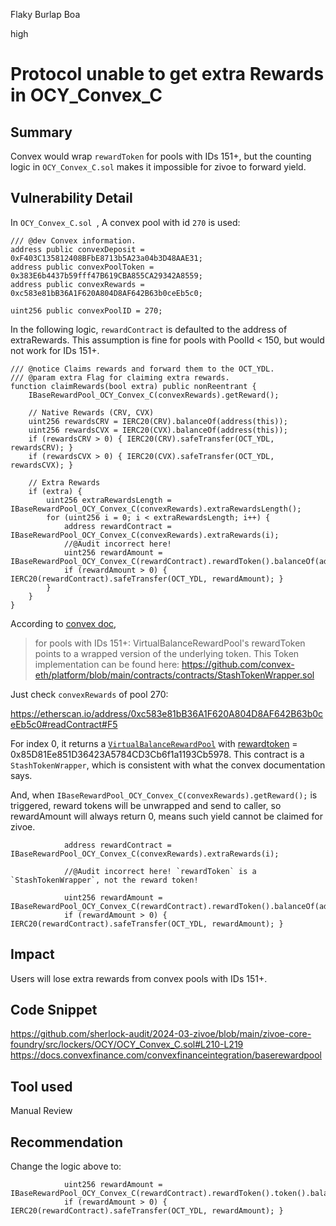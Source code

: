 Flaky Burlap Boa

high

# Protocol unable to get extra Rewards in OCY_Convex_C

## Summary

Convex would wrap `rewardToken` for pools with IDs 151+, but the counting logic in `OCY_Convex_C.sol` makes it impossible for zivoe to forward yield.

## Vulnerability Detail

In `OCY_Convex_C.sol `, A convex pool with id `270` is used: 

    /// @dev Convex information.
    address public convexDeposit = 0xF403C135812408BFbE8713b5A23a04b3D48AAE31;
    address public convexPoolToken = 0x383E6b4437b59fff47B619CBA855CA29342A8559;
    address public convexRewards = 0xc583e81bB36A1F620A804D8AF642B63b0ceEb5c0;

    uint256 public convexPoolID = 270;

In the following logic, `rewardContract` is defaulted to the address of extraRewards. This assumption is fine for pools with PoolId < 150, but would not work for IDs 151+.

    /// @notice Claims rewards and forward them to the OCT_YDL.
    /// @param extra Flag for claiming extra rewards.
    function claimRewards(bool extra) public nonReentrant {
        IBaseRewardPool_OCY_Convex_C(convexRewards).getReward();

        // Native Rewards (CRV, CVX)
        uint256 rewardsCRV = IERC20(CRV).balanceOf(address(this));
        uint256 rewardsCVX = IERC20(CVX).balanceOf(address(this));
        if (rewardsCRV > 0) { IERC20(CRV).safeTransfer(OCT_YDL, rewardsCRV); }
        if (rewardsCVX > 0) { IERC20(CVX).safeTransfer(OCT_YDL, rewardsCVX); }

        // Extra Rewards
        if (extra) {
            uint256 extraRewardsLength = IBaseRewardPool_OCY_Convex_C(convexRewards).extraRewardsLength();
            for (uint256 i = 0; i < extraRewardsLength; i++) {
                address rewardContract = IBaseRewardPool_OCY_Convex_C(convexRewards).extraRewards(i); 
                //@Audit incorrect here!
                uint256 rewardAmount = IBaseRewardPool_OCY_Convex_C(rewardContract).rewardToken().balanceOf(address(this));
                if (rewardAmount > 0) { IERC20(rewardContract).safeTransfer(OCT_YDL, rewardAmount); }
            }
        }
    }


According to [convex doc](https://docs.convexfinance.com/convexfinanceintegration/baserewardpool#:~:text=Important%20for%20pools,wrappers/ConvexStakingWrapper.sol), 

> for pools with IDs 151+:
> VirtualBalanceRewardPool's rewardToken points to a wrapped version of the underlying token.  This Token implementation can be found here: https://github.com/convex-eth/platform/blob/main/contracts/contracts/StashTokenWrapper.sol

Just check `convexRewards` of pool 270: 

https://etherscan.io/address/0xc583e81bB36A1F620A804D8AF642B63b0ceEb5c0#readContract#F5

For index 0, it returns a [`VirtualBalanceRewardPool`](https://etherscan.io/address/0x22A0a706Aa423E2257e4217be2268e0374b9229f) with [rewardtoken](https://etherscan.io/address/0xc583e81bB36A1F620A804D8AF642B63b0ceEb5c0#readContract#F19) = 0x85D81Ee851D36423A5784CD3Cb6f1a1193Cb5978. This contract is a `StashTokenWrapper`, which is consistent with what the convex documentation says.

And, when `IBaseRewardPool_OCY_Convex_C(convexRewards).getReward();` is triggered, reward tokens will be unwrapped and send to caller, so rewardAmount will always return 0, means such yield cannot be claimed for zivoe.

                address rewardContract = IBaseRewardPool_OCY_Convex_C(convexRewards).extraRewards(i); 

                //@Audit incorrect here! `rewardToken` is a `StashTokenWrapper`, not the reward token!

                uint256 rewardAmount = IBaseRewardPool_OCY_Convex_C(rewardContract).rewardToken().balanceOf(address(this));
                if (rewardAmount > 0) { IERC20(rewardContract).safeTransfer(OCT_YDL, rewardAmount); }

## Impact

Users will lose extra rewards from convex pools with IDs 151+.

## Code Snippet

https://github.com/sherlock-audit/2024-03-zivoe/blob/main/zivoe-core-foundry/src/lockers/OCY/OCY_Convex_C.sol#L210-L219
https://docs.convexfinance.com/convexfinanceintegration/baserewardpool

## Tool used

Manual Review

## Recommendation

Change the logic above to:

                uint256 rewardAmount = IBaseRewardPool_OCY_Convex_C(rewardContract).rewardToken().token().balanceOf(address(this));
                if (rewardAmount > 0) { IERC20(rewardContract).safeTransfer(OCT_YDL, rewardAmount); }

